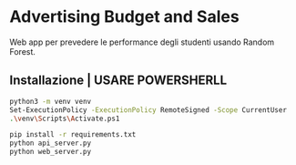 # Advertising Budget and Sales

Web app per prevedere le performance degli studenti usando Random Forest.

## Installazione | USARE POWERSHERLL

```bash
python3 -m venv venv
Set-ExecutionPolicy -ExecutionPolicy RemoteSigned -Scope CurrentUser
.\venv\Scripts\Activate.ps1
```

```bash
pip install -r requirements.txt
python api_server.py
python web_server.py
```
